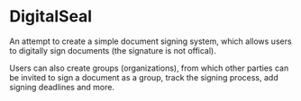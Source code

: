 # DigitalSeal
 An attempt to create a simple document signing system, which allows users to digitally sign documents (the signature is not offical).
 
 Users can also create groups (organizations), from which other parties can be invited to sign a document as a group, track the signing process, add signing deadlines and more.
